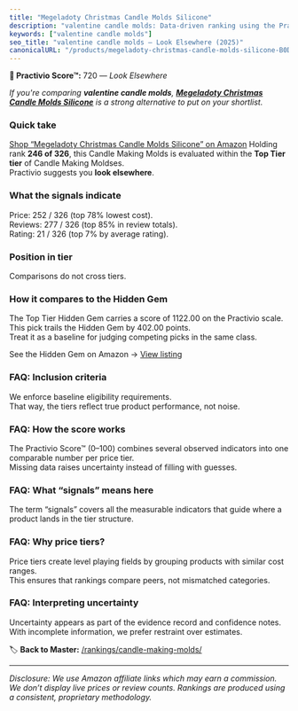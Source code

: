 ```yaml
---
title: "Megeladoty Christmas Candle Molds Silicone"
description: "valentine candle molds: Data-driven ranking using the Practivio Score™. Positioned by quality, value, demand, findability, momentum."
keywords: ["valentine candle molds"]
seo_title: "valentine candle molds — Look Elsewhere (2025)"
canonicalURL: "/products/megeladoty-christmas-candle-molds-silicone-B0D49RTZ2L/"
---
```


**🚫 Practivio Score™:** 720 — _Look Elsewhere_


*If you're comparing **valentine candle molds**, **[Megeladoty Christmas Candle Molds Silicone](https://www.amazon.com/dp/B0D49RTZ2L?tag=practivio-20)** is a strong alternative to put on your shortlist.*
### Quick take
[Shop “Megeladoty Christmas Candle Molds Silicone” on Amazon](https://www.amazon.com/dp/B0D49RTZ2L?tag=practivio-20)
Holding rank **246 of 326**, this Candle Making Molds is evaluated within the **Top Tier tier** of Candle Making Moldses.  
Practivio suggests you **look elsewhere**.

### What the signals indicate
Price: 252 / 326 (top 78% lowest cost).  
Reviews: 277 / 326 (top 85% in review totals).  
Rating: 21 / 326 (top 7% by average rating).  

### Position in tier
Comparisons do not cross tiers.

### How it compares to the Hidden Gem
The Top Tier Hidden Gem carries a score of 1122.00 on the Practivio scale.  
This pick trails the Hidden Gem by 402.00 points.  
Treat it as a baseline for judging competing picks in the same class.  

See the Hidden Gem on Amazon → [View listing](https://www.amazon.com/dp/B07WRDQ373?tag=practivio-20)

### FAQ: Inclusion criteria
We enforce baseline eligibility requirements.  
That way, the tiers reflect true product performance, not noise.

### FAQ: How the score works
The Practivio Score™ (0–100) combines several observed indicators into one comparable number per price tier.  
Missing data raises uncertainty instead of filling with guesses.

### FAQ: What “signals” means here
The term “signals” covers all the measurable indicators that guide where a product lands in the tier structure.

### FAQ: Why price tiers?
Price tiers create level playing fields by grouping products with similar cost ranges.  
This ensures that rankings compare peers, not mismatched categories.

### FAQ: Interpreting uncertainty
Uncertainty appears as part of the evidence record and confidence notes.  
With incomplete information, we prefer restraint over estimates.


🏷️ **Back to Master:** [/rankings/candle-making-molds/](/rankings/candle-making-molds/)

---
_Disclosure: We use Amazon affiliate links which may earn a commission. We don’t display live prices or review counts. Rankings are produced using a consistent, proprietary methodology._
